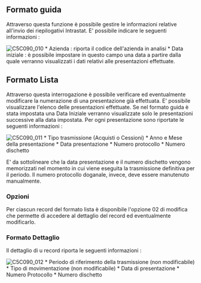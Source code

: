 ## Formato guida

Attraverso questa funzione è possibile gestire le informazioni relative all'invio dei riepilogativi Intrastat.
E' possibile indicare le seguenti informazioni : 

![C5C090_010](http://doc.smeup.com/immagini/MBDOC_OGG-P_B£G11GX/C5C090_010.png)
 \* Azienda :  riporta il codice dell'azienda in analisi
 \* Data iniziale :  è possibile impostare in questo campo una data a partire dalla quale verranno visualizzati i dati relativi alle presentazioni effettuate.

## Formato Lista

Attraverso questa interrogazione è possibile verificare ed eventualmente modificare la numerazione di una presentazione già effettuata.
E' possibile visualizzare l'elenco delle presentazioni effettuate. Se nel formato guida è stata impostata una Data Iniziale verranno visualizzate solo le presentazioni successive alla data impostata.
Per ogni presentazione sono riportate le seguenti informazioni : 

![C5C090_011](http://doc.smeup.com/immagini/MBDOC_OGG-P_B£G11GX/C5C090_011.png)
 \* Tipo trasmissione (Acquisti o Cessioni)
 \* Anno e Mese della presentazione
 \* Data presentazione
 \* Numero protocollo
 \* Numero dischetto

E' da sottolineare che la data presentazione e il numero dischetto vengono memorizzati nel momento in cui viene eseguita la trasmissione definitiva per il periodo. Il numero protocollo doganale, invece, deve essere manutenuto manualmente.

### Opzioni

Per ciascun record del formato lista è disponibile l'opzione 02 di modifica che permette di accedere al dettaglio del record ed eventualmente modificarlo.

### Formato Dettaglio

Il dettaglio di u record riporta le seguenti informazioni : 

![C5C090_012](http://doc.smeup.com/immagini/MBDOC_OGG-P_B£G11GX/C5C090_012.png)
 \* Periodo di riferimento della trasmissione (non modificabile)
 \* Tipo di movimentazione (non modificabile)
 \* Data di presentazione
 \* Numero Protocollo
 \* Numero dischetto
